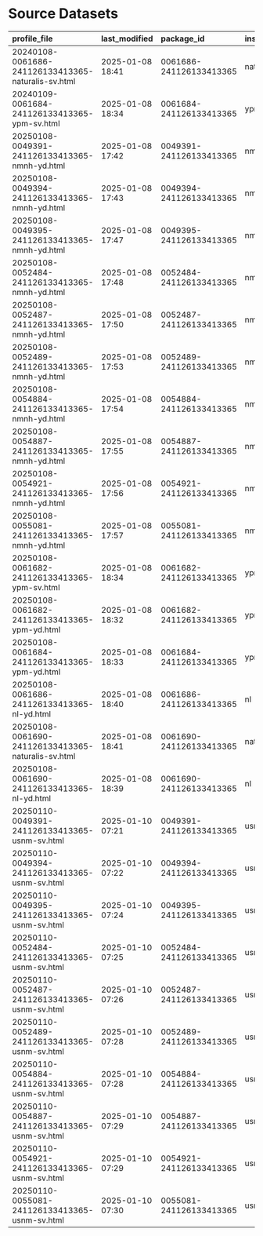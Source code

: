 # Source Datasets

| profile_file                                       | last_modified    | package_id              | institution_code   | profile_library   |
|:---------------------------------------------------|:-----------------|:------------------------|:-------------------|:------------------|
| 20240108-0061686-241126133413365-naturalis-sv.html | 2025-01-08 18:41 | 0061686-241126133413365 | naturalis          | Sweetviz          |
| 20240109-0061684-241126133413365-ypm-sv.html       | 2025-01-08 18:34 | 0061684-241126133413365 | ypm                | Sweetviz          |
| 20250108-0049391-241126133413365-nmnh-yd.html      | 2025-01-08 17:42 | 0049391-241126133413365 | nmnh               | YData             |
| 20250108-0049394-241126133413365-nmnh-yd.html      | 2025-01-08 17:43 | 0049394-241126133413365 | nmnh               | YData             |
| 20250108-0049395-241126133413365-nmnh-yd.html      | 2025-01-08 17:47 | 0049395-241126133413365 | nmnh               | YData             |
| 20250108-0052484-241126133413365-nmnh-yd.html      | 2025-01-08 17:48 | 0052484-241126133413365 | nmnh               | YData             |
| 20250108-0052487-241126133413365-nmnh-yd.html      | 2025-01-08 17:50 | 0052487-241126133413365 | nmnh               | YData             |
| 20250108-0052489-241126133413365-nmnh-yd.html      | 2025-01-08 17:53 | 0052489-241126133413365 | nmnh               | YData             |
| 20250108-0054884-241126133413365-nmnh-yd.html      | 2025-01-08 17:54 | 0054884-241126133413365 | nmnh               | YData             |
| 20250108-0054887-241126133413365-nmnh-yd.html      | 2025-01-08 17:55 | 0054887-241126133413365 | nmnh               | YData             |
| 20250108-0054921-241126133413365-nmnh-yd.html      | 2025-01-08 17:56 | 0054921-241126133413365 | nmnh               | YData             |
| 20250108-0055081-241126133413365-nmnh-yd.html      | 2025-01-08 17:57 | 0055081-241126133413365 | nmnh               | YData             |
| 20250108-0061682-241126133413365-ypm-sv.html       | 2025-01-08 18:34 | 0061682-241126133413365 | ypm                | Sweetviz          |
| 20250108-0061682-241126133413365-ypm-yd.html       | 2025-01-08 18:32 | 0061682-241126133413365 | ypm                | YData             |
| 20250108-0061684-241126133413365-ypm-yd.html       | 2025-01-08 18:33 | 0061684-241126133413365 | ypm                | YData             |
| 20250108-0061686-241126133413365-nl-yd.html        | 2025-01-08 18:40 | 0061686-241126133413365 | nl                 | YData             |
| 20250108-0061690-241126133413365-naturalis-sv.html | 2025-01-08 18:41 | 0061690-241126133413365 | naturalis          | Sweetviz          |
| 20250108-0061690-241126133413365-nl-yd.html        | 2025-01-08 18:39 | 0061690-241126133413365 | nl                 | YData             |
| 20250110-0049391-241126133413365-usnm-sv.html      | 2025-01-10 07:21 | 0049391-241126133413365 | usnm               | Sweetviz          |
| 20250110-0049394-241126133413365-usnm-sv.html      | 2025-01-10 07:22 | 0049394-241126133413365 | usnm               | Sweetviz          |
| 20250110-0049395-241126133413365-usnm-sv.html      | 2025-01-10 07:24 | 0049395-241126133413365 | usnm               | Sweetviz          |
| 20250110-0052484-241126133413365-usnm-sv.html      | 2025-01-10 07:25 | 0052484-241126133413365 | usnm               | Sweetviz          |
| 20250110-0052487-241126133413365-usnm-sv.html      | 2025-01-10 07:26 | 0052487-241126133413365 | usnm               | Sweetviz          |
| 20250110-0052489-241126133413365-usnm-sv.html      | 2025-01-10 07:28 | 0052489-241126133413365 | usnm               | Sweetviz          |
| 20250110-0054884-241126133413365-usnm-sv.html      | 2025-01-10 07:28 | 0054884-241126133413365 | usnm               | Sweetviz          |
| 20250110-0054887-241126133413365-usnm-sv.html      | 2025-01-10 07:29 | 0054887-241126133413365 | usnm               | Sweetviz          |
| 20250110-0054921-241126133413365-usnm-sv.html      | 2025-01-10 07:29 | 0054921-241126133413365 | usnm               | Sweetviz          |
| 20250110-0055081-241126133413365-usnm-sv.html      | 2025-01-10 07:30 | 0055081-241126133413365 | usnm               | Sweetviz          |